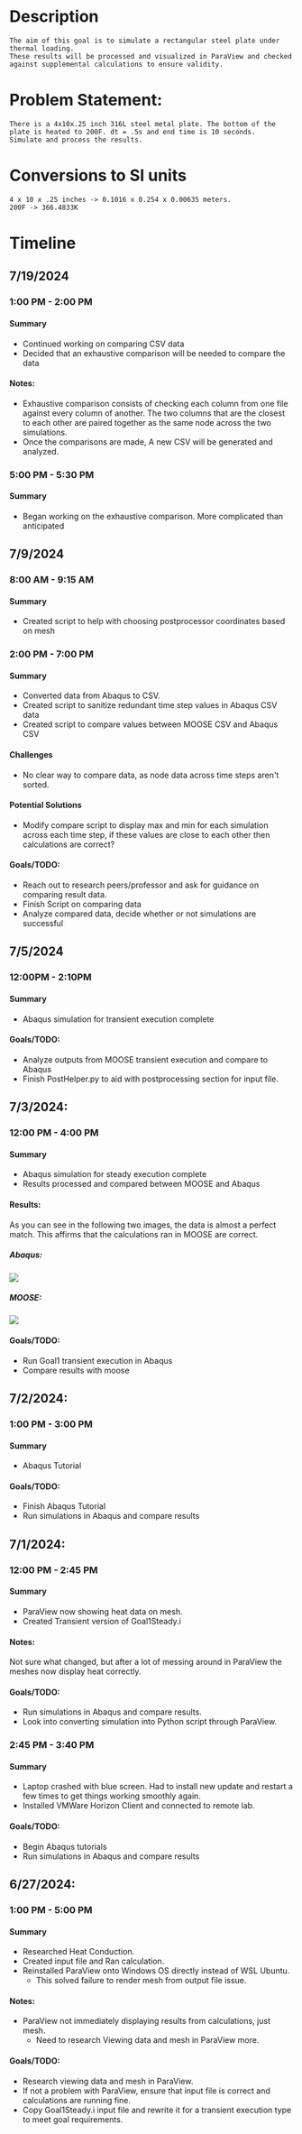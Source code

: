 # Description
    The aim of this goal is to simulate a rectangular steel plate under thermal loading.
    These results will be processed and visualized in ParaView and checked against supplemental calculations to ensure validity. 

# Problem Statement:
    There is a 4x10x.25 inch 316L steel metal plate. The bottom of the plate is heated to 200F. dt = .5s and end time is 10 seconds.
    Simulate and process the results.

# Conversions to SI units

    4 x 10 x .25 inches -> 0.1016 x 0.254 x 0.00635 meters.
    200F -> 366.4833K

# Timeline

<!--  -->

## 7/19/2024
### 1:00 PM - 2:00 PM
#### Summary
* Continued working on comparing CSV data
* Decided that an exhaustive comparison will be needed to compare the data

#### Notes:
* Exhaustive comparison consists of checking each column from one file against every column of another. 
    The two columns that are the closest to each other are paired together as the same node across the two simulations. 
* Once the comparisons are made, A new CSV will be generated and analyzed.

### 5:00 PM - 5:30 PM

#### Summary
* Began working on the exhaustive comparison. More complicated than anticipated
<!--  -->

## 7/9/2024
### 8:00 AM - 9:15 AM
#### Summary
* Created script to help with choosing postprocessor coordinates based on mesh

### 2:00 PM - 7:00 PM
#### Summary
* Converted data from Abaqus to CSV. 
* Created script to sanitize redundant time step values in Abaqus CSV data
* Created script to compare values between MOOSE CSV and Abaqus CSV

#### Challenges
* No clear way to compare data, as node data across time steps aren't sorted.

#### Potential Solutions
* Modify compare script to display max and min for each simulation across each time step, if these values are close to each other then calculations are correct?

#### Goals/TODO:
* Reach out to research peers/professor and ask for guidance on comparing result data.
* Finish Script on comparing data
* Analyze compared data, decide whether or not simulations are successful

<!--  -->

## 7/5/2024
### 12:00PM - 2:10PM
#### Summary
* Abaqus simulation for transient execution complete
#### Goals/TODO:
* Analyze outputs from MOOSE transient execution and compare to Abaqus
* Finish PostHelper.py to aid with postprocessing section for input file.


<!--  -->

## 7/3/2024:
### 12:00 PM - 4:00 PM
#### Summary
* Abaqus simulation for steady execution complete
* Results processed and compared between MOOSE and Abaqus

#### Results:
As you can see in the following two images, the data is almost a perfect match. This affirms that the calculations ran in MOOSE are correct.

##### Abaqus:
![](Photos/ASteady.png)

##### MOOSE:
![](Photos/MSteady.png)

#### Goals/TODO:

* Run Goal1 transient execution in Abaqus
* Compare results with moose

<!--  -->

## 7/2/2024:
### 1:00 PM - 3:00 PM
#### Summary
* Abaqus Tutorial

#### Goals/TODO:
* Finish Abaqus Tutorial
* Run simulations in Abaqus and compare results

<!--  -->

## 7/1/2024:
### 12:00 PM - 2:45 PM
#### Summary
* ParaView now showing heat data on mesh.
* Created Transient version of Goal1Steady.i

#### Notes:
Not sure what changed, but after a lot of messing around in ParaView the meshes now display heat correctly.

#### Goals/TODO:
* Run simulations in Abaqus and compare results.
* Look into converting simulation into Python script through ParaView.

### 2:45 PM - 3:40 PM
#### Summary
* Laptop crashed with blue screen. Had to install new update and restart a few times to get things working smoothly again.
* Installed VMWare Horizon Client and connected to remote lab.

#### Goals/TODO:
* Begin Abaqus tutorials
* Run simulations in Abaqus and compare results

<!--  -->

## 6/27/2024:

### 1:00 PM - 5:00 PM
#### Summary
* Researched Heat Conduction.
* Created input file and Ran calculation.
* Reinstalled ParaView onto Windows OS directly instead of WSL Ubuntu.
    * This solved failure to render mesh from output file issue.

#### Notes:
* ParaView not immediately displaying results from calculations, just mesh.
    * Need to research Viewing data and mesh in ParaView more.

#### Goals/TODO:
* Research viewing data and mesh in ParaView.
* If not a problem with ParaView, ensure that input file is correct and calculations are running fine.
* Copy Goal1Steady.i input file and rewrite it for a transient execution type to meet goal requirements.